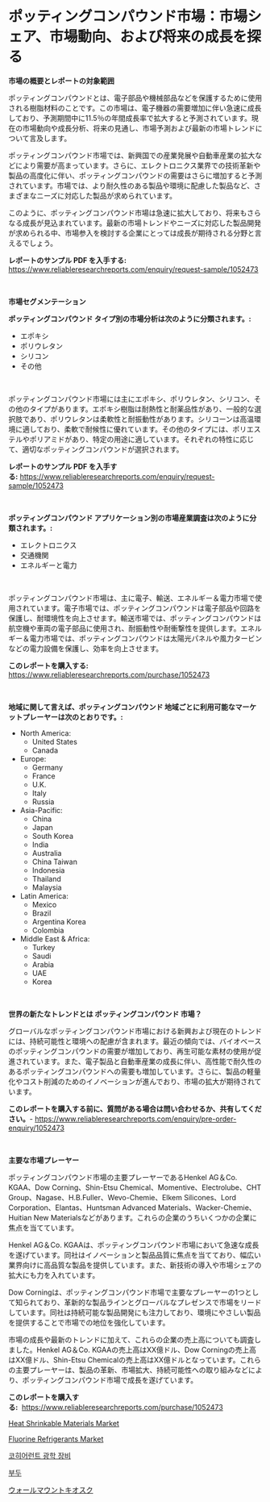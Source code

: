 <p><h1>ポッティングコンパウンド市場：市場シェア、市場動向、および将来の成長を探る</h1></p><p><strong>市場の概要とレポートの対象範囲</strong></p>
<p><p>ポッティングコンパウンドとは、電子部品や機械部品などを保護するために使用される樹脂材料のことです。この市場は、電子機器の需要増加に伴い急速に成長しており、予測期間中に11.5％の年間成長率で拡大すると予測されています。現在の市場動向や成長分析、将来の見通し、市場予測および最新の市場トレンドについて言及します。</p><p>ポッティングコンパウンド市場では、新興国での産業発展や自動車産業の拡大などにより需要が高まっています。さらに、エレクトロニクス業界での技術革新や製品の高度化に伴い、ポッティングコンパウンドの需要はさらに増加すると予測されています。市場では、より耐久性のある製品や環境に配慮した製品など、さまざまなニーズに対応した製品が求められています。</p><p>このように、ポッティングコンパウンド市場は急速に拡大しており、将来もさらなる成長が見込まれています。最新の市場トレンドやニーズに対応した製品開発が求められる中、市場参入を検討する企業にとっては成長が期待される分野と言えるでしょう。</p></p>
<p><strong>レポートのサンプル PDF を入手する:</strong> <a href="https://www.reliableresearchreports.com/enquiry/request-sample/1052473">https://www.reliableresearchreports.com/enquiry/request-sample/1052473</a></p>
<p>&nbsp;</p>
<p><strong>市場セグメンテーション</strong></p>
<p><strong>ポッティングコンパウンド タイプ別の市場分析は次のように分類されます。:</strong></p>
<p><ul><li>エポキシ</li><li>ポリウレタン</li><li>シリコン</li><li>その他</li></ul></p>
<p>&nbsp;</p>
<p><p>ポッティングコンパウンド市場には主にエポキシ、ポリウレタン、シリコン、その他のタイプがあります。エポキシ樹脂は耐熱性と耐薬品性があり、一般的な選択肢であり、ポリウレタンは柔軟性と耐振動性があります。シリコーンは高温環境に適しており、柔軟で耐候性に優れています。その他のタイプには、ポリエステルやポリアミドがあり、特定の用途に適しています。それぞれの特性に応じて、適切なポッティングコンパウンドが選択されます。</p></p>
<p><strong>レポートのサンプル PDF を入手する:</strong>&nbsp;<a href="https://www.reliableresearchreports.com/enquiry/request-sample/1052473">https://www.reliableresearchreports.com/enquiry/request-sample/1052473</a></p>
<p>&nbsp;</p>
<p><strong> ポッティングコンパウンド アプリケーション別の市場産業調査は次のように分類されます。:</strong></p>
<p><ul><li>エレクトロニクス</li><li>交通機関</li><li>エネルギーと電力</li></ul></p>
<p>&nbsp;</p>
<p><p>ポッティングコンパウンド市場は、主に電子、輸送、エネルギー＆電力市場で使用されています。電子市場では、ポッティングコンパウンドは電子部品や回路を保護し、耐環境性を向上させます。輸送市場では、ポッティングコンパウンドは航空機や車両の電子部品に使用され、耐振動性や耐衝撃性を提供します。エネルギー＆電力市場では、ポッティングコンパウンドは太陽光パネルや風力タービンなどの電力設備を保護し、効率を向上させます。</p></p>
<p><strong>このレポートを購入する:</strong>&nbsp; <a href="https://www.reliableresearchreports.com/purchase/1052473">https://www.reliableresearchreports.com/purchase/1052473</a></p>
<p>&nbsp;</p>
<p><strong>地域に関して言えば、ポッティングコンパウンド 地域ごとに利用可能なマーケットプレーヤーは次のとおりです。:</strong></p>
<p><ul>
    <li>
        North America:
        <ul>
            <li>United States</li>
            <li>Canada</li>
        </ul>
    </li>
    <li>
        Europe:
        <ul>
            <li>Germany</li>
            <li>France</li>
            <li>U.K.</li>
            <li>Italy</li>
            <li>Russia</li>
        </ul>
    </li>
    <li>
        Asia-Pacific:
        <ul>
            <li>China</li>
            <li>Japan</li>
            <li>South Korea</li>
            <li>India</li>
            <li>Australia</li>
            <li>China Taiwan</li>
            <li>Indonesia</li>
            <li>Thailand</li>
            <li>Malaysia</li>
        </ul>
    </li>
    <li>
        Latin America:
        <ul>
            <li>Mexico</li>
            <li>Brazil</li>
            <li>Argentina Korea</li>
            <li>Colombia</li>
        </ul>
    </li>
    <li>
        Middle East & Africa:
        <ul>
            <li>Turkey</li>
            <li>Saudi</li>
            <li>Arabia</li>
            <li>UAE</li>
            <li>Korea</li>
        </ul>
    </li>
    </ul></p>
<p>&nbsp;</p>
<p><strong>世界の新たなトレンドとは ポッティングコンパウンド 市場？</strong></p>
<p><p>グローバルなポッティングコンパウンド市場における新興および現在のトレンドには、持続可能性と環境への配慮が含まれます。最近の傾向では、バイオベースのポッティングコンパウンドの需要が増加しており、再生可能な素材の使用が促進されています。また、電子製品と自動車産業の成長に伴い、高性能で耐久性のあるポッティングコンパウンドへの需要も増加しています。さらに、製品の軽量化やコスト削減のためのイノベーションが進んでおり、市場の拡大が期待されています。</p></p>
<p><strong>このレポートを購入する前に、質問がある場合は問い合わせるか、共有してください。</strong>- <a href="https://www.reliableresearchreports.com/enquiry/pre-order-enquiry/1052473">https://www.reliableresearchreports.com/enquiry/pre-order-enquiry/1052473</a></p>
<p>&nbsp;</p>
<p><strong>主要な市場プレーヤー</strong></p>
<p><p>ポッティングコンパウンド市場の主要プレーヤーであるHenkel AG＆Co. KGAA、Dow Corning、Shin-Etsu Chemical、Momentive、Electrolube、CHT Group、Nagase、H.B.Fuller、Wevo-Chemie、Elkem Silicones、Lord Corporation、Elantas、Huntsman Advanced Materials、Wacker-Chemie、Huitian New Materialsなどがあります。これらの企業のうちいくつかの企業に焦点を当てています。</p><p>Henkel AG＆Co. KGAAは、ポッティングコンパウンド市場において急速な成長を遂げています。同社はイノベーションと製品品質に焦点を当てており、幅広い業界向けに高品質な製品を提供しています。また、新技術の導入や市場シェアの拡大にも力を入れています。</p><p>Dow Corningは、ポッティングコンパウンド市場で主要なプレーヤーの1つとして知られており、革新的な製品ラインとグローバルなプレゼンスで市場をリードしています。同社は持続可能な製品開発にも注力しており、環境にやさしい製品を提供することで市場での地位を強化しています。</p><p>市場の成長や最新のトレンドに加えて、これらの企業の売上高についても調査しました。Henkel AG＆Co. KGAAの売上高はXX億ドル、Dow Corningの売上高はXX億ドル、Shin-Etsu Chemicalの売上高はXX億ドルとなっています。これらの主要プレーヤーは、製品の革新、市場拡大、持続可能性への取り組みなどにより、ポッティングコンパウンド市場で成長を遂げています。</p></p>
<p><strong>このレポートを購入する:</strong>&nbsp;&nbsp;<a href="https://www.reliableresearchreports.com/purchase/1052473">https://www.reliableresearchreports.com/purchase/1052473</a></p>
<p><p><a href="https://github.com/vimar16th/Market-Research-Report-List-3/blob/main/heat-shrinkable-materials-market.md">Heat Shrinkable Materials Market</a></p><p><a href="https://github.com/JameTravis/Market-Research-Report-List-4/blob/main/fluorine-refrigerants-market.md">Fluorine Refrigerants Market</a></p><p><a href="https://github.com/vsnao330707/Market-Research-Report-List-1/blob/main/1545306189477.md">코히어런트 광학 장비</a></p><p><a href="https://github.com/laholand/Market-Research-Report-List-2/blob/main/6195377189478.md">부두</a></p><p><a href="https://medium.com/@reyeshowell655/%E5%A3%81%E6%8E%9B%E3%81%91%E3%82%AD%E3%82%AA%E3%82%B9%E3%82%AF%E5%B8%82%E5%A0%B4-%E5%B8%82%E5%A0%B4cagr-%E5%B8%82%E5%A0%B4%E5%8B%95%E5%90%91-%E3%81%8A%E3%82%88%E3%81%B3%E6%88%90%E9%95%B7%E6%88%A6%E7%95%A5%E3%81%AB%E9%96%A2%E3%81%99%E3%82%8B%E6%B4%9E%E5%AF%9F-ad5dda615c9f">ウォールマウントキオスク</a></p></p>